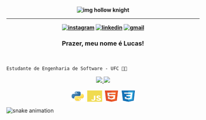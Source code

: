 <h4 align="center">

![img hollow knight](https://cdna.artstation.com/p/assets/images/images/037/786/530/original/camille-unknown-hk.gif?1621327281)
  
<hr>

<!--links-->
[![instagram](https://img.shields.io/badge/-instagram-red?style=for-the-badge&logo=instagram&logoColor=white&link=https://github.com/lukaian-k)](https://www.instagram.com/_lukaian/)
[![linkedin](https://img.shields.io/badge/-Linkedin-blue?style=for-the-badge&logo=Linkedin&logoColor=white&link=https://github.com/lukaian-k)](https://www.linkedin.com/in/lukaian/)
[![gmail](https://img.shields.io/badge/Gmail-D14836?style=for-the-badge&logo=gmail&logoColor=white&link=https://github.com/lukaian-k)](mailto:lukaian8979@hotmail.com)
  
</h4>


<!--about-->
<h3 align="center">Prazer, meu nome é Lucas!</h3><br>

```
Estudante de Engenharia de Software - UFC 👨‍💻
```
 

<!--stats-->
<div align="center">
  <a href="https://github.com/lukaian-k">
    <img height="180em" src="https://github-readme-stats.vercel.app/api?username=lukaian-k&show_icons=true&theme=tokyonight&include_all_commits=true&count_private=true"/>
    <img height="180em" src="https://github-readme-stats.vercel.app/api/top-langs/?username=lukaian-k&layout=compact&langs_count=7&theme=tokyonight"/>
  </a>
</div>


<!--icons-->
<div align="center" style="display: inline_block"><br>
  <img align="center" alt="python" height="30" width="40" src="https://raw.githubusercontent.com/devicons/devicon/master/icons/python/python-original.svg">
  <img align="center" alt="js" height="30" width="40" src="https://raw.githubusercontent.com/devicons/devicon/master/icons/javascript/javascript-plain.svg">
  <img align="center" alt="html" height="30" width="40" src="https://raw.githubusercontent.com/devicons/devicon/master/icons/html5/html5-original.svg">
  <img align="center" alt="css" height="30" width="40" src="https://raw.githubusercontent.com/devicons/devicon/master/icons/css3/css3-original.svg">
</div>
 
 
<!--snake animation-->
![snake animation](https://github.com/lukaian-k/lukaian-k/blob/output/github-contribution-grid-snake.svg)
